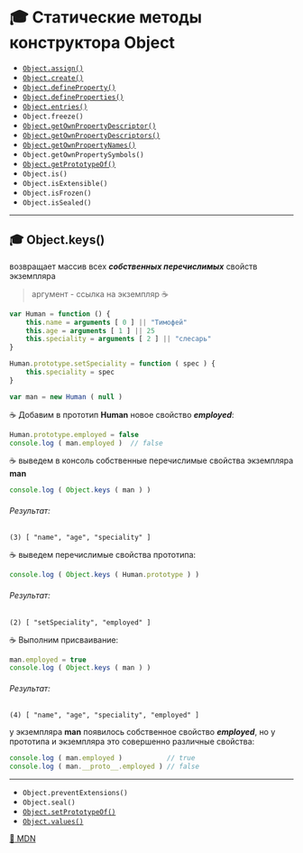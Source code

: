 # :mortar_board: Статические методы конструктора  Object
* <a href="Object.assign">`Object.assign()`</a>
* <a href="Object.create">`Object.create()`</a>
* <a href="Object.defineProperty">`Object.defineProperty()`</a>
* <a href="Object.defineProperties">`Object.defineProperties()`</a>
* <a href="Object.entries">`Object.entries()`</a>
* `Object.freeze()`
* <a href="Object.getOwnPropertyDescriptor">`Object.getOwnPropertyDescriptor()`</a>
* <a href="Object.getOwnPropertyDescriptors">`Object.getOwnPropertyDescriptors()`</a>
* <a href="Object.getOwnPropertyNames">`Object.getOwnPropertyNames()`</a>
* `Object.getOwnPropertySymbols()`
* <a href="">`Object.getPrototypeOf()`</a>
* `Object.is()`
* `Object.isExtensible()`
* `Object.isFrozen()`
* `Object.isSealed()`
***
## :mortar_board: Object.keys()
возвращает массив всех **_собственных перечислимых_** свойств экземпляра

> аргумент - ссылка на экземпляр
:coffee:
```javascript
var Human = function () {
    this.name = arguments [ 0 ] || "Тимофей"
    this.age = arguments [ 1 ] || 25
    this.speciality = arguments [ 2 ] || "слесарь"
}

Human.prototype.setSpeciality = function ( spec ) {
    this.speciality = spec
}

var man = new Human ( null )
```
:coffee: Добавим в прототип **Human** новое свойство **_employed_**:
```javascript
Human.prototype.employed = false
console.log ( man.employed )  // false
```    
:coffee: выведем в консоль собственные перечислимые свойства экземпляра  **man**
```javascript
console.log ( Object.keys ( man ) )
```
###### Результат:
```console
(3) [ "name", "age", "speciality" ]
```
:coffee: выведем перечислимые свойства прототипа:
```javascript
console.log ( Object.keys ( Human.prototype ) )
```
###### Результат:
```console
(2) [ "setSpeciality", "employed" ]
```
:coffee: Выполним присваивание:
```javascript
man.employed = true
console.log ( Object.keys ( man ) )
```
###### Результат:
```console
(4) [ "name", "age", "speciality", "employed" ]
```
у экземпляра **man** появилось собственное свойство  **_employed_**, но у прототипа и экземпляра это совершенно различные свойства:
```javascript
console.log ( man.employed )           // true
console.log ( man.__proto__.employed ) // false
```
***
* `Object.preventExtensions()`
* `Object.seal()`
* <a href="">`Object.setPrototypeOf()`</a>
* <a href="Object.values">`Object.values()`</a>

[:link: MDN](https://developer.mozilla.org/en-US/docs/Web/JavaScript/Reference/Global_Objects/Object)